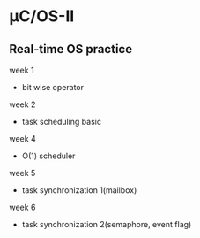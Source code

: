 # µC/OS-II
## Real-time OS practice

week 1
- bit wise operator

week 2
- task scheduling basic

week 4
- O(1) scheduler

week 5
- task synchronization 1(mailbox)

week 6
- task synchronization 2(semaphore, event flag)
